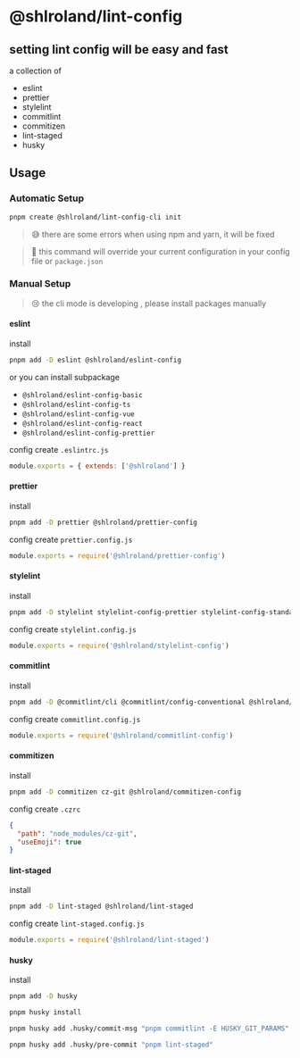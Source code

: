 # @shlroland/lint-config

## setting lint config will be easy and fast

a collection of

- eslint
- prettier
- stylelint
- commitlint
- commitizen
- lint-staged
- husky

## Usage

### Automatic Setup

```bash
pnpm create @shlroland/lint-config-cli init
```

> 😅 there are some errors when using npm and yarn, it will be fixed

> 🚨 this command will override your current configuration in your config file or `package.json`

### Manual Setup

> 😢 the cli mode is developing , please install packages manually

#### eslint

install

```bash
pnpm add -D eslint @shlroland/eslint-config
```

or you can install subpackage

- `@shlroland/eslint-config-basic`
- `@shlroland/eslint-config-ts`
- `@shlroland/eslint-config-vue`
- `@shlroland/eslint-config-react`
- `@shlroland/eslint-config-prettier`

config
create `.eslintrc.js`

```js
module.exports = { extends: ['@shlroland'] }
```

#### prettier

install

```bash
pnpm add -D prettier @shlroland/prettier-config
```

config
create `prettier.config.js`

```js
module.exports = require('@shlroland/prettier-config')
```

#### stylelint

install

```bash
pnpm add -D stylelint stylelint-config-prettier stylelint-config-standard stylelint-order @shlroland/stylelint-config
```

config
create `stylelint.config.js`

```js
module.exports = require('@shlroland/stylelint-config')
```

#### commitlint

install

```bash
pnpm add -D @commitlint/cli @commitlint/config-conventional @shlroland/commitlint-config
```

config
create `commitlint.config.js`

```js
module.exports = require('@shlroland/commitlint-config')
```

#### commitizen

install

```bash
pnpm add -D commitizen cz-git @shlroland/commitizen-config
```

config
create `.czrc`

```json
{
  "path": "node_modules/cz-git",
  "useEmoji": true
}
```

#### lint-staged

install

```bash
pnpm add -D lint-staged @shlroland/lint-staged
```

config
create `lint-staged.config.js`

```js
module.exports = require('@shlroland/lint-staged')
```

#### husky

install

```bash
pnpm add -D husky
```

```bash
pnpm husky install

pnpm husky add .husky/commit-msg "pnpm commitlint -E HUSKY_GIT_PARAMS"

pnpm husky add .husky/pre-commit "pnpm lint-staged"
```
